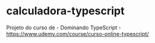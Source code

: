 # calculadora-typescript
Projeto do curso de - Dominando TypeScript - https://www.udemy.com/course/curso-online-typescript/
